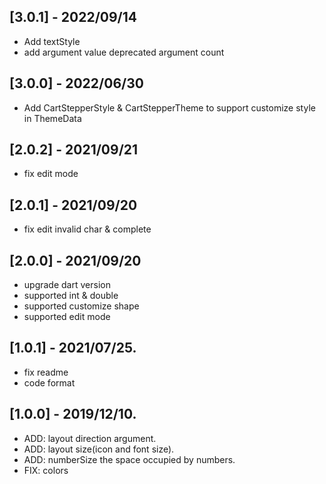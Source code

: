 ## [3.0.1] - 2022/09/14
* Add textStyle
* add argument value deprecated argument count

## [3.0.0] - 2022/06/30
* Add CartStepperStyle & CartStepperTheme to support customize style in ThemeData

## [2.0.2] - 2021/09/21
* fix edit mode

## [2.0.1] - 2021/09/20
* fix edit invalid char & complete

## [2.0.0] - 2021/09/20
* upgrade dart version
* supported int & double
* supported customize shape
* supported edit mode

## [1.0.1] - 2021/07/25.
* fix readme
* code format

## [1.0.0] - 2019/12/10.

* ADD: layout direction argument.
* ADD: layout size(icon and font size).
* ADD: numberSize the space occupied by numbers.
* FIX: colors
